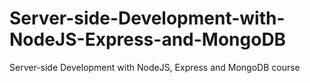 # Server-side-Development-with-NodeJS-Express-and-MongoDB
Server-side Development with NodeJS, Express and MongoDB course
